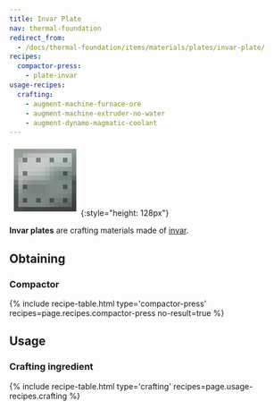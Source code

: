 ```yaml
---
title: Invar Plate
nav: thermal-foundation
redirect_from:
  - /docs/thermal-foundation/items/materials/plates/invar-plate/
recipes:
  compactor-press:
    - plate-invar
usage-recipes:
  crafting:
    - augment-machine-furnace-ore
    - augment-machine-extruder-no-water
    - augment-dynamo-magmatic-coolant
---
```


![Invar plate](/assets/images/thermal-foundation/plate-invar.png){:style="height: 128px"}


**Invar plates** are crafting materials made of [invar](/docs/invar-ingot/).


Obtaining
---------

### Compactor
{% include recipe-table.html type='compactor-press' recipes=page.recipes.compactor-press no-result=true %}


Usage
-----

### Crafting ingredient
{% include recipe-table.html type='crafting' recipes=page.usage-recipes.crafting %}
